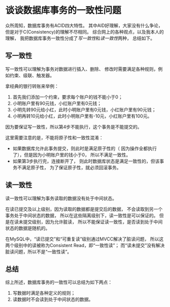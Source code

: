 # 谈谈数据库事务的一致性问题

众所周知，数据库事务有ACID四大特性。
其中AID好理解，大家没有什么争论，
但是对于C(Consistency)的理解不尽相同。
综合网上的各种观点，以及我本人的理解，
我把数据库事务一致性分成了*写一致性*和*读一致性*两种，
总结如下。

## 写一致性

写一致性可以理解为事务对数据进行插入、删除、
修改时需要满足各种规则，例如约束、级联、触发器。

拿经典的银行转账来举例：
1. 首先我们添加一个约束，要求每个账户的钱不能小于0；
2. 小明账户里有90元钱，小红账户里有0元钱；
3. 小明先转90元给小红，此时小明账户里有0元钱，小红账户里有90元钱；
4. 小明再转10元给小红，此时小明账户里有-10元，小红账户里有100元。

因为要保证写一致性，所以第4步不能执行，这个事务是不能提交的。

这里需要注意的是，不能将原子性和一致性混淆：
- 如果数据库允许此事务提交，则此时是满足原子性的（
因为操作全都执行了），但是因为小明账户里的钱小于0，
所以不满足一致性。
- 如果第3步执行完，连接断开了，
则此时数据库状态是满足一致性的，但该事务不满足原子性，
为了保证原子性，就必须回滚事务。

## 读一致性

读一致性可以理解为事务读取的数据没有处于中间状态。

在读已提交及以上级别，因为读取的数据都是提交后的数据，
不会读取到另一个事务处于中间状态的数据，
所以在这些隔离级别下，读一致性是可以保证的。
但是在读未提交级别，因为允许脏读，
所以不能保证读一致性，是否读到处于中间状态的数据是随机的。

在MySQL中，“读已提交”和“可重复读”级别通过MVCC解决了脏读问题，
所以这两个级别中的读被称为Consistent Read，即“一致性读”；
而“读未提交”没有解决脏读问题，所以不是“一致性读”。

## 总结

综上所述，数据库事务的一致性可以总结为如下两点：
1. 写数据时满足各种定义的规则；
2. 读数据时不会读到处于中间状态的数据。